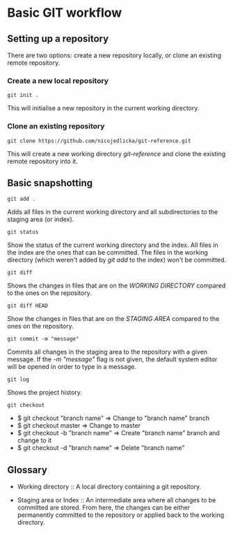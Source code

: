 # Basic GIT workflow

## Setting up a repository

There are two options: create a new repository locally, or clone an
existing remote repository.

### Create a new local repository

```
git init .
```
This will initialise a new repository in the current working directory.

### Clone an existing repository

```
git clone https://github.com/nicojedlicka/git-reference.git
```
This will create a new working directory *git-reference* and clone the
existing remote repository into it.

## Basic snapshotting

```
git add .
```
Adds all files in the current working directory and all subdirectories
to the staging area (or index).

```
git status
```
Show the status of the current working directory and the index. All
files in the index are the ones that can be committed. The files in
the working directory (which weren't added by *git add* to the index)
won't be committed.

```
git diff
```
Shows the changes in files that are on the *WORKING DIRECTORY*
compared to the ones on the repository.

```
git diff HEAD
```
Show the changes in files that are on the *STAGING AREA* compared to
the ones on the repository.

```
git commit -m "message"
```
Commits all changes in the staging area to the repository with a given
message. If the *-m "message"* flag is not given, the default system
editor will be opened in order to type in a message.

```
git log
```
Shows the project history.

```
git checkout
```
* $ git checkout "branch name" => Change to "branch name" branch
* $ git checkout master => Change to master
* $ git checkout -b "branch name" => Create "branch name" branch and change to it
* $ git checkout -d "branch name" => Delete "branch name"


## Glossary
* Working directory :: A local directory containing a git
  repository.

* Staging area or Index :: An intermediate area where all changes to
  be committed are stored. From here, the changes can be either
  permanently committed to the repository or applied back to the
  working directory.
